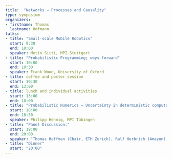 ```yaml
---
title:  "Networks – Processes and Causality"
type: symposium
organizers:
- firstname: Thomas
  lastname: Hofmann
talks:
- title: "Small-scale Mobile Robotics"
  start: 9:30
  end: 10:00
  speaker: Metin Sitti, MPI Stuttgart
- title: "Probabilistic Programming; ways forward"
  start: 10:00
  end: 10:30
  speaker: Frank Wood, University of Oxford
- title: coffee and poster session
  start: 10:30
  end: 13:00
- title: lunch and individual activities
  start: 13:00
  end: 18:00
- title: "Probabilistic Numerics — Uncertainty in deterministic computation"
  start: 18:00
  end: 18:30
  speaker: Philipp Hennig, MPI Tübingen
- title: "Panel Discussion:"
  start: 19:00
  end: 20:00
  speaker: "Thomas Hoffman (Chair, ETH Zurich), Ralf Herbrich (Amazon), Alex Graves (Google DeepMind), Yann Le Cun (Facebook AI Research), Bernhard Scholkopf (MPI Tuebingen), Neil Lawrence (University of Sheffield) and Zoubin Ghaharamani (University of Cambridge)"
- title: "Dinner"
  start: "20:00"
---
```

